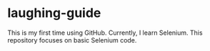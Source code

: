 # laughing-guide
This is my first time using GitHub. 
Currently, I learn Selenium. This repository focuses on basic Selenium code.
